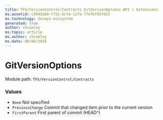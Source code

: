```yaml
---
title: TFS/VersionControl/Contracts GitVersionOptions API | Extensions for Azure DevOps Services
ms.assetid: c3943a69-7751-bcfa-11fe-77efbf937d23
ms.technology: devops-ecosystem
generated: true
author: chcomley
ms.topic: article
ms.author: chcomley
ms.date: 08/04/2016
---
```


# GitVersionOptions

Module path: `TFS/VersionControl/Contracts`

### Values

* `None` Not specified
* `PreviousChange` Commit that changed item prior to the current version
* `FirstParent` First parent of commit (HEAD^)
